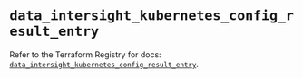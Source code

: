 # `data_intersight_kubernetes_config_result_entry`

Refer to the Terraform Registry for docs: [`data_intersight_kubernetes_config_result_entry`](https://registry.terraform.io/providers/ciscodevnet/intersight/1.0.71/docs/data-sources/kubernetes_config_result_entry).

